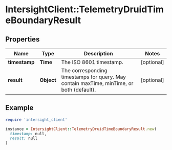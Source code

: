 # IntersightClient::TelemetryDruidTimeBoundaryResult

## Properties

| Name | Type | Description | Notes |
| ---- | ---- | ----------- | ----- |
| **timestamp** | **Time** | The ISO 8601 timestamp. | [optional] |
| **result** | **Object** | The corresponding timestamps for query. May contain maxTime, minTime, or both (default). | [optional] |

## Example

```ruby
require 'intersight_client'

instance = IntersightClient::TelemetryDruidTimeBoundaryResult.new(
  timestamp: null,
  result: null
)
```

